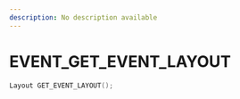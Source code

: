 ```yaml
---
description: No description available 
---
```


# EVENT\_GET_EVENT_LAYOUT

```cpp
Layout GET_EVENT_LAYOUT();
```